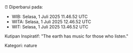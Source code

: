 ⏰ Diperbarui pada:
- WIB: Selasa, 1 Juli 2025 11.46.52 UTC
- WITA: Selasa, 1 Juli 2025 12.46.52 UTC
- WIT: Selasa, 1 Juli 2025 13.46.52 UTC

Kutipan Inspiratif:
"The earth has music for those who listen."


Kategori: nature

